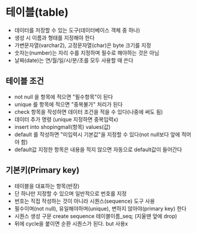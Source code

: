 # 테이블(table)
- 데이터를 저장할 수 있는 도구(데이터베이스 객체 중 하나)
- 생성 시 이름과 형태를 지정해야 한다
- 가변문자열(varchar2), 고정문자열(char)은 byte 크기를 지정
- 숫자는(number)는 자리 수를 지정하며 필수로 해야하는 것은 아님
- 날짜(date)는 연/월/일/시/분/초를 모두 사용할 때 쓴다

## 테이블 조건
- not null 을 항목에 적으면 "필수항목"이 된다
- unique 를 항목에 적으면 "중복불가" 처리가 된다
- check 항목을 작성하면 데이터 조건을 적을 수 있다(나중에 써도 됨)
- 데이터 추가 명령 (unique 지정하면 중복입력x)
- insert into shopingmall(항목) values(값)
- default 를 작성하면 "미입력시 기본값"을 지정할 수 있다(not null보다 앞에 적어야 함)
- default값 지정한 항목은 내용을 적지 않으면 자동으로 default값이 들어간다

## 기본키(Primary key)
- 테이블을 대표하는 항목(반장)
- 단 하나만 지정할 수 있으며 일반적으로 번호를 지정
- 번호는 직접 작성하는 것이 아니라 시퀀스(sequence) 도구 사용
- 필수이며(not null), 유일해야하며(unique), 변하지 않아야(primary key) 한다
- 시퀀스 생성 구문 create sequence 테이블이름_seq; (지울땐 앞에 drop)
- 뒤에 cycle을 붙이면 순환 시퀀스가 된다. but 사용x
